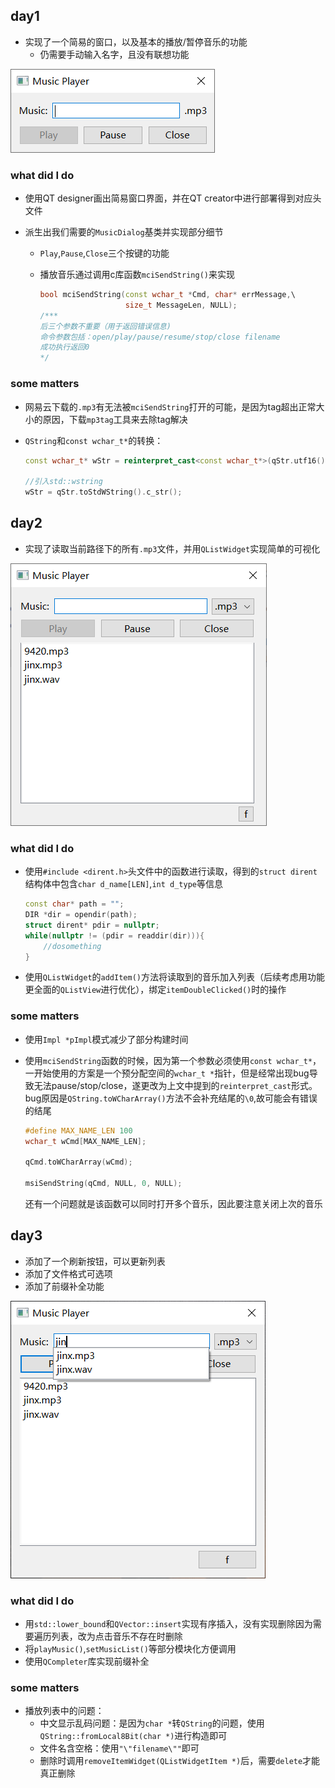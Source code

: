 ## day1

- 实现了一个简易的窗口，以及基本的播放/暂停音乐的功能
  - 仍需要手动输入名字，且没有联想功能

![1-1](.\pic\1-1.png)



### what did I do

- 使用QT designer画出简易窗口界面，并在QT creator中进行部署得到对应头文件

- 派生出我们需要的`MusicDialog`基类并实现部分细节

  - `Play`,`Pause`,`Close`三个按键的功能

  - 播放音乐通过调用c库函数`mciSendString()`来实现

    ```c++
    bool mciSendString(const wchar_t *Cmd, char* errMessage,\
                       size_t MessageLen, NULL);
    /***
    后三个参数不重要（用于返回错误信息) 
    命令参数包括：open/play/pause/resume/stop/close filename
    成功执行返回0
    */
    ```




### some matters

- 网易云下载的`.mp3`有无法被`mciSendString`打开的可能，是因为tag超出正常大小的原因，下载`mp3tag`工具来去除tag解决

- `QString`和`const wchar_t*`的转换：

  ```c++
  const wchar_t* wStr = reinterpret_cast<const wchar_t*>(qStr.utf16());
  
  //引入std::wstring
  wStr = qStr.toStdWString().c_str();
  ```

  

## day2

- 实现了读取当前路径下的所有`.mp3`文件，并用`QListWidget`实现简单的可视化



![2-1](.\pic\2-1.png)

### what did I do

- 使用`#include <dirent.h>`头文件中的函数进行读取，得到的`struct dirent`结构体中包含`char d_name[LEN]`,`int d_type`等信息

  ```c++
  const char* path = "";
  DIR *dir = opendir(path);
  struct dirent* pdir = nullptr;
  while(nullptr != (pdir = readdir(dir))){
      //dosomething
  }
  ```

- 使用`QListWidget`的`addItem()`方法将读取到的音乐加入列表（后续考虑用功能更全面的`QListView`进行优化），绑定`itemDoubleClicked()`时的操作







 ### some matters

- 使用`Impl *pImpl`模式减少了部分构建时间

- 使用`mciSendString`函数的时候，因为第一个参数必须使用`const wchar_t*`，一开始使用的方案是一个预分配空间的`wchar_t *`指针，但是经常出现bug导致无法pause/stop/close，遂更改为上文中提到的`reinterpret_cast`形式。bug原因是`QString.toWCharArray()`方法不会补充结尾的`\0`,故可能会有错误的结尾

  ```c++
  #define MAX_NAME_LEN 100
  wchar_t wCmd[MAX_NAME_LEN];
  
  qCmd.toWCharArray(wCmd);
  
  msiSendString(qCmd, NULL, 0, NULL);
  ```

  还有一个问题就是该函数可以同时打开多个音乐，因此要注意关闭上次的音乐
  



## day3

- 添加了一个刷新按钮，可以更新列表
- 添加了文件格式可选项
- 添加了前缀补全功能

![3-1](.\pic\3-1.png)

### what did I do

- 用`std::lower_bound`和`QVector::insert`实现有序插入，没有实现删除因为需要遍历列表，改为点击音乐不存在时删除
- 将`playMusic()`,`setMusicList()`等部分模块化方便调用
- 使用`QCompleter`库实现前缀补全

### some matters

- 播放列表中的问题：
  - 中文显示乱码问题：是因为`char *`转`QString`的问题，使用`QString::fromLocal8Bit(char *)`进行构造即可
  - 文件名含空格：使用`"\"filename\""`即可
  - 删除时调用`removeItemWidget(QListWidgetItem *)`后，需要`delete`才能真正删除

